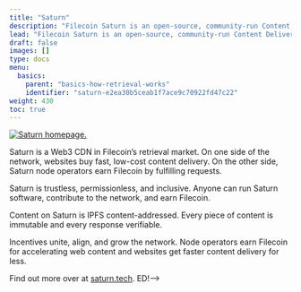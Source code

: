 ```yaml
---
title: "Saturn"
description: "Filecoin Saturn is an open-source, community-run Content Delivery Network (CDN) built on Filecoin."
lead: "Filecoin Saturn is an open-source, community-run Content Delivery Network (CDN) built on Filecoin."
draft: false
images: []
type: docs
menu:
  basics:
    parent: "basics-how-retrieval-works"
    identifier: "saturn-e2ea30b5ceab1f7ace9c70922fd47c22"
weight: 430
toc: true
---
```


[![Saturn homepage.](saturn-homepage.png)](https://saturn.tech)

Saturn is a Web3 CDN in Filecoin’s retrieval market. On one side of the network, websites buy fast, low-cost content delivery. On the other side, Saturn node operators earn Filecoin by fulfilling requests.

Saturn is trustless, permissionless, and inclusive. Anyone can run Saturn software, contribute to the network, and earn Filecoin.

Content on Saturn is IPFS content-addressed. Every piece of content is immutable and every response verifiable.

Incentives unite, align, and grow the network. Node operators earn Filecoin for accelerating web content and websites get faster content delivery for less.

Find out more over at [saturn.tech](https://saturn.tech).
ED!-->
